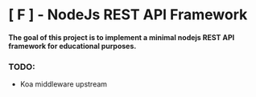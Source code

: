 # [ F ] - NodeJs REST API Framework 

#### The goal of this project is to implement a minimal nodejs REST API framework for educational purposes.

### TODO:
* Koa middleware upstream